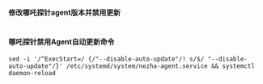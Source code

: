 #### 修改哪吒探针agent版本并禁用更新
```

```
#### 哪吒探针禁用Agent自动更新命令  
```
sed -i '/^ExecStart=/ {/"--disable-auto-update"/! s/$/ "--disable-auto-update"/}' /etc/systemd/system/nezha-agent.service && systemctl daemon-reload
```

